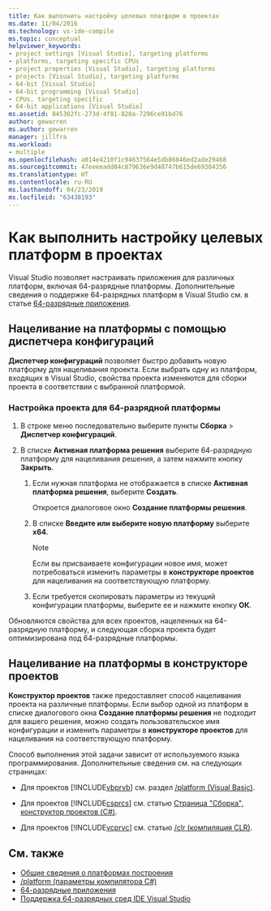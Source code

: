 ```yaml
---
title: Как выполнить настройку целевых платформ в проектах
ms.date: 11/04/2016
ms.technology: vs-ide-compile
ms.topic: conceptual
helpviewer_keywords:
- project settings [Visual Studio], targeting platforms
- platforms, targeting specific CPUs
- project properties [Visual Studio], targeting platforms
- projects [Visual Studio], targeting platforms
- 64-bit [Visual Studio]
- 64-bit programming [Visual Studio]
- CPUs, targeting specific
- 64-bit applications [Visual Studio]
ms.assetid: 845302fc-273d-4f81-820a-7296ce91bd76
author: gewarren
ms.author: gewarren
manager: jillfra
ms.workload:
- multiple
ms.openlocfilehash: a014e4210f1c94637564e5db86846ed2ade29468
ms.sourcegitcommit: 47eeeeadd84c879636e9d48747b615de69384356
ms.translationtype: HT
ms.contentlocale: ru-RU
ms.lasthandoff: 04/23/2019
ms.locfileid: "63438193"
---
```

# <a name="how-to-configure-projects-to-target-platforms"></a>Как выполнить настройку целевых платформ в проектах

Visual Studio позволяет настраивать приложения для различных платформ, включая 64-разрядные платформы. Дополнительные сведения о поддержке 64-разрядных платформ в Visual Studio см. в статье [64-разрядные приложения](/dotnet/framework/64-bit-apps).

## <a name="target-platforms-with-the-configuration-manager"></a>Нацеливание на платформы с помощью диспетчера конфигураций

**Диспетчер конфигураций** позволяет быстро добавить новую платформу для нацеливания проекта. Если выбрать одну из платформ, входящих в Visual Studio, свойства проекта изменяются для сборки проекта в соответствии с выбранной платформой.

### <a name="to-configure-a-project-to-target-a-64-bit-platform"></a>Настройка проекта для 64-разрядной платформы

1. В строке меню последовательно выберите пункты **Сборка** > **Диспетчер конфигураций**.

2. В списке **Активная платформа решения** выберите 64-разрядную платформу для нацеливания решения, а затем нажмите кнопку **Закрыть**.

    1. Если нужная платформа не отображается в списке **Активная платформа решения**, выберите **Создать**.

         Откроется диалоговое окно **Создание платформы решения**.

    2. В списке **Введите или выберите новую платформу** выберите **x64**.

        > [!NOTE]
        > Если вы присваиваете конфигурации новое имя, может потребоваться изменить параметры в **конструкторе проектов** для нацеливания на соответствующую платформу.

    3. Если требуется скопировать параметры из текущий конфигурации платформы, выберите ее и нажмите кнопку **ОК**.

Обновляются свойства для всех проектов, нацеленных на 64-разрядную платформу, и следующая сборка проекта будет оптимизирована под 64-разрядные платформы.

## <a name="target-platforms-in-the-project-designer"></a>Нацеливание на платформы в конструкторе проектов

**Конструктор проектов** также предоставляет способ нацеливания проекта на различные платформы. Если выбор одной из платформ в списке диалогового окна **Создание платформы решения** не подходит для вашего решения, можно создать пользовательское имя конфигурации и изменить параметры в **конструкторе проектов** для нацеливания на соответствующую платформу.

Способ выполнения этой задачи зависит от используемого языка программирования. Дополнительные сведения см. на следующих страницах:

- Для проектов [!INCLUDE[vbprvb](../code-quality/includes/vbprvb_md.md)] см. раздел [/platform (Visual Basic)](/dotnet/visual-basic/reference/command-line-compiler/platform).

- Для проектов [!INCLUDE[csprcs](../data-tools/includes/csprcs_md.md)] см. статью [Страница "Сборка", конструктор проектов (C#)](../ide/reference/build-page-project-designer-csharp.md).

- Для проектов [!INCLUDE[vcprvc](../code-quality/includes/vcprvc_md.md)] см. статью [/clr (компиляция CLR)](/cpp/build/reference/clr-common-language-runtime-compilation).

## <a name="see-also"></a>См. также

- [Общие сведения о платформах построения](../ide/understanding-build-platforms.md)
- [/platform (параметры компилятора C#)](/dotnet/csharp/language-reference/compiler-options/platform-compiler-option)
- [64-разрядные приложения](/dotnet/framework/64-bit-apps)
- [Поддержка 64-разрядных сред IDE Visual Studio](../ide/visual-studio-ide-64-bit-support.md)
